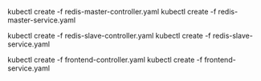 kubectl create -f redis-master-controller.yaml
kubectl create -f redis-master-service.yaml

kubectl create -f redis-slave-controller.yaml
kubectl create -f redis-slave-service.yaml

kubectl create -f frontend-controller.yaml
kubectl create -f frontend-service.yaml